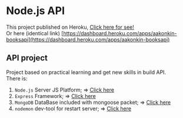 # Node.js API

This project published on Heroku, [Click here for see!](https://dashboard.heroku.com/apps/aakonkin-booksapi)<br>
Or here (identical link) [https://dashboard.heroku.com/apps/aakonkin-booksapi](https://dashboard.heroku.com/apps/aakonkin-booksapi)<br>

## API project
Project based on practical learning and get new skills in build API. <br>
There is:<br>
1. `Node.js` Server JS Platform; => [Click here](https://nodejsdev.ru/)<br>
2. `Express` Framework; => [Click here](https://expressjs.com/)<br>
3. `MongoDB` DataBase included with mongoose packet; => [Click here](https://www.mongodb.com/)<br>
5. `nodemon` dev-tool for restart server; => [Click here](https://nodemon.io/)<br>
